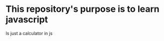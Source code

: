 <h1>
    This repository's purpose is to learn javascript
</h1>

 <p>
    Is just a calculator in js
</p>